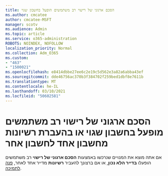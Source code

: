 ```yaml
---
title: הסכם ארגוני של רישוי רב משתמשים הופעל בחשבון שגוי
ms.author: cmcatee
author: cmcatee-MSFT
manager: scotv
ms.audience: Admin
ms.topic: article
ms.service: o365-administration
ROBOTS: NOINDEX, NOFOLLOW
localization_priority: Normal
ms.collection: Adm_O365
ms.custom:
- "463"
- "1500021"
ms.openlocfilehash: e8414dbbe27ee6c2e19c5d562e3a82a6abba43ef
ms.sourcegitcommit: dde46756ac370b3f384702f259bed1dbf8e7611b
ms.translationtype: MT
ms.contentlocale: he-IL
ms.lasthandoff: 03/10/2021
ms.locfileid: "50602581"
---
```

# <a name="volume-licensing-enterprise-agreement-activated-on-the-wrong-account-or-transferring-licenses-from-one-account-to-another"></a>הסכם ארגוני של רישוי רב משתמשים מופעל בחשבון שגוי או בהעברת רשיונות מחשבון אחד לחשבון אחר

אם אתה מוצא את המנויים שנרכשו באמצעות **הסכם ארגוני של רישוי** רב משתמשים הופעלו **בדייר הלא נכון**, או אם ברצונך להעביר **רשיונות** מדייר אחד לאחר, [פנה לתמיכה](https://docs.microsoft.com/microsoft-365/admin/contact-support-for-business-products).